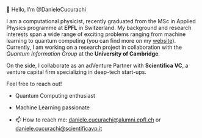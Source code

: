 👋 Hello, I’m @DanieleCucurachi 

I am a computational physicist, recently graduated from the MSc in Applied Physics programme at **EPFL** in Switzerland. My background and research interests span a wide range of exciting problems ranging from machine learning to quantum computing (you can find more on my [website](https://danielecucurachi.github.io/personal-website/)). Currently, I am working on a research project in collaboration with the *Quantum Information Group* at the **University of Cambridge**.

On the side, I collaborate as an adVenture Partner with **Scientifica VC**, a venture capital firm specializing in deep-tech start-ups.

Feel free to reach out!

- Quantum Computing enthusiast

- Machine Learning passionate

- 📫 How to reach me: daniele.cucurachi@alumni.epfl.ch or daniele.cucurachi@scientificavp.it
